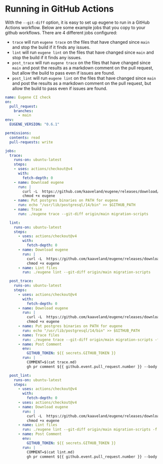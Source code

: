 # Running in GitHub Actions

With the `--git-diff` option, it is easy to set up eugene to run in a GitHub Actions workflow.
Below are some example jobs that you copy to your github workflows. There are 4 different jobs
configured:

- `trace` will run `eugene trace` on the files that have changed since `main` and stop the build
  if it finds any issues.
- `lint` will run `eugene lint` on the files that have changed since `main` and stop the build
  if it finds any issues.
- `post_trace` will run `eugene trace` on the files that have changed since `main` and post the
  results as a markdown comment on the pull request, but allow the build to pass even if issues
  are found.
- `post_lint` will run `eugene lint` on the files that have changed since `main` and post the
  results as a markdown comment on the pull request, but allow the build to pass even if issues
  are found.

```yaml
name: Eugene CI check
on:
  pull_request:
    branches:
      - main
env:
  EUGENE_VERSION: "0.6.1"

permissions:
  contents: read
  pull-requests: write

jobs:
  trace:
    runs-on: ubuntu-latest
    steps:
    - uses: actions/checkout@v4
      with:
        fetch-depth: 0
    - name: Download eugene
      run: |
        curl -L  https://github.com/kaaveland/eugene/releases/download/$EUGENE_VERSION/eugene-x86_64-unknown-linux-musl -o eugene
        chmod +x eugene
    - name: Put postgres binaries on PATH for eugene
      run: echo "/usr/lib/postgresql/14/bin" >> $GITHUB_PATH
    - name: Trace
      run: ./eugene trace --git-diff origin/main migration-scripts

  lint:
    runs-on: ubuntu-latest
    steps:
      - uses: actions/checkout@v4
        with:
          fetch-depth: 0
      - name: Download eugene
        run: |
          curl -L  https://github.com/kaaveland/eugene/releases/download/$EUGENE_VERSION/eugene-x86_64-unknown-linux-musl -o eugene
          chmod +x eugene
      - name: Lint files
        run: ./eugene lint --git-diff origin/main migration-scripts

  post_trace:
    runs-on: ubuntu-latest
    steps:
      - uses: actions/checkout@v4
        with:
          fetch-depth: 0
      - name: Download eugene
        run: |
          curl -L  https://github.com/kaaveland/eugene/releases/download/$EUGENE_VERSION/eugene-x86_64-unknown-linux-musl -o eugene
          chmod +x eugene
      - name: Put postgres binaries on PATH for eugene
        run: echo "/usr/lib/postgresql/14/bin" >> $GITHUB_PATH
      - name: Trace files
        run: ./eugene trace --git-diff origin/main migration-scripts -f md --accept-failures > trace.md
      - name: Post Comment
        env:
          GITHUB_TOKEN: ${{ secrets.GITHUB_TOKEN }}
        run: |
          COMMENT=$(cat trace.md)
          gh pr comment ${{ github.event.pull_request.number }} --body "$COMMENT"

  post_lint:
    runs-on: ubuntu-latest
    steps:
      - uses: actions/checkout@v4
        with:
          fetch-depth: 0
      - uses: actions/checkout@v4
      - name: Download eugene
        run: |
          curl -L  https://github.com/kaaveland/eugene/releases/download/$EUGENE_VERSION/eugene-x86_64-unknown-linux-musl -o eugene
          chmod +x eugene
      - name: Lint files
        run: ./eugene lint --git-diff origin/main migration-scripts -f md --accept-failures > lint.md
      - name: Post Comment
        env:
          GITHUB_TOKEN: ${{ secrets.GITHUB_TOKEN }}
        run: |
          COMMENT=$(cat lint.md)
          gh pr comment ${{ github.event.pull_request.number }} --body "$COMMENT"
```

